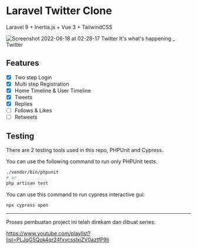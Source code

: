 # Laravel Twitter Clone

Laravel 9 + Inertia.js + Vue 3 + TailwindCSS

![Screenshot 2022-06-18 at 02-28-17 Twitter  It's what's happening _ Twitter](https://user-images.githubusercontent.com/38707148/174389918-ab270f6b-8f54-4d12-b2e8-4f0c439f26b1.png)

## Features

- [x] Two step Login
- [x] Multi step Registration
- [x] Home Timeline & User Timeline
- [x] Tweets
- [x] Replies
- [ ] Follows & Likes
- [ ] Retweets

## Testing

There are 2 testing tools used in this repo, PHPUnit and Cypress.

You can use the following command to run only PHPUnit tests.

```bash
./vendor/bin/phpunit
# or
php artisan test
```

You can use this command to run cypress interactive gui:

```bash
npx cypress open
```

---

Proses pembuatan project ini telah direkam dan dibuat series:

<https://www.youtube.com/playlist?list=PLJqG5Qok4qr24fxvcsslxjZV0aztfP9li>
